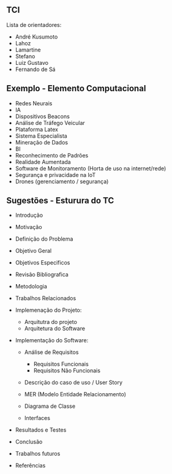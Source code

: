 ## TCI

Lista de orientadores:

- André Kusumoto
- Lahoz
- Lamartine
- Stefano
- Luiz Gustavo
- Fernando de Sá

## Exemplo - Elemento Computacional 

- Redes Neurais
- IA
- Dispositivos Beacons
- Análise de Tráfego Veicular
- Plataforma Latex
- Sistema Especialista
- Mineração de Dados
- BI
- Reconhecimento de Padrões
- Realidade Aumentada
- Software de Monitoramento (Horta de uso na internet/rede)
- Segurança e privacidade na IoT
- Drones (gerenciamento / segurança)

## Sugestões - Esturura do TC

- Introdução
- Motivação
- Definição do Problema
- Objetivo Geral
- Objetivos Especificos
- Revisão Bibliografica
- Metodologia
- Trabalhos Relacionados
- Implemenação do Projeto:
    - Arquitutra do projeto
    - Arquitetura do Software

- Implementação do Software:
    - Análise de Requisitos
        - Requisitos Funcionais
        - Requisitos Não Funcionais

    - Descrição do caso de uso / User Story
    - MER (Modelo Entidade Relacionamento)
    - Diagrama de Classe
    - Interfaces

- Resultados e Testes
- Conclusão
- Trabalhos futuros
- Referências
